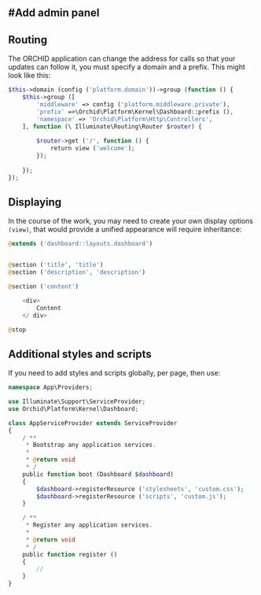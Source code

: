 #Add admin panel
----------

## Routing

The ORCHID application can change the address for calls so that your updates can follow it,
you must specify a domain and a prefix. This might look like this:

```php
$this->domain (config ('platform.domain'))->group (function () {
    $this->group ([
        'middleware' => config ('platform.middleware.private'),
        'prefix' =>\Orchid\Platform\Kernel\Dashboard::prefix (),
        'namespace' => 'Orchid\Platform\Http\Controllers',
    ], function (\ Illuminate\Routing\Router $router) {
    
        $router->get ('/', function () {
            return view ('welcome');
        });
        
    });
});
```


## Displaying

In the course of the work, you may need to create your own display options `(view)`,
that would provide a unified appearance will require inheritance:

```php
@extends ('dashboard::layouts.dashboard')


@section ('title', 'title')
@section ('description', 'description')

@section ('content')

    <div>
        Content
    </ div>

@stop
```


## Additional styles and scripts

If you need to add styles and scripts globally, per page, then use:

```php
namespace App\Providers;

use Illuminate\Support\ServiceProvider;
use Orchid\Platform\Kernel\Dashboard;

class AppServiceProvider extends ServiceProvider
{
    / **
     * Bootstrap any application services.
     *
     * @return void
     * /
    public function boot (Dashboard $dashboard)
    {
        $dashboard->registerResource ('stylesheets', 'custom.css');
        $dashboard->registerResource ('scripts', 'custom.js');
    }

    / **
     * Register any application services.
     *
     * @return void
     * /
    public function register ()
    {
        //
    }
}
```

